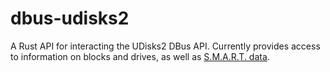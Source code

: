 # dbus-udisks2

A Rust API for interacting the UDisks2 DBus API. Currently provides access to information on blocks and drives, as well
as [S.M.A.R.T. data][SMART].

[SMART]: https://en.wikipedia.org/wiki/S.M.A.R.T.
